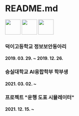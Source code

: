 # README.md

<span>
  <img src="https://upload.wikimedia.org/wikipedia/commons/1/1f/Python_logo_01.svg" height="50px" />
  <img src="https://upload.wikimedia.org/wikipedia/commons/thumb/3/35/The_C_Programming_Language_logo.svg/330px-The_C_Programming_Language_logo.svg.png" height="50px"/>
  <img src="https://upload.wikimedia.org/wikipedia/commons/thumb/1/1b/R_logo.svg/1086px-R_logo.svg.png" height="50px"/>
<span />
  
  ### 덕이고등학교 정보보안동아리
  
  #### 2019. 03. 29. ~ 2019. 12. 26.
  
  ### 숭실대학교 AI융합학부 학부생
  
  #### 2021. 03. 02. ~
  
  ### 프로젝트 "운행 도표 시뮬레이터"
  
  #### 2021. 12. 15. ~
